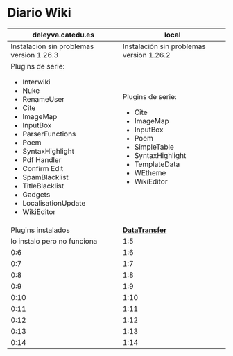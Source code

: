 # Diario Wiki

| deleyva.catedu.es | local |
| -- | -- |
| Instalación sin problemas version 1.26.3| Instalación sin problemas version 1.26.2|
| Plugins de serie: <ul><li>Interwiki</li><li>Nuke</li><li>RenameUser</li><li>Cite</li><li>ImageMap</li><li>InputBox</li><li> ParserFunctions</li><li>Poem</li><li>SyntaxHighlight</li><li>Pdf Handler</li><li>Confirm Edit</li><li>SpamBlacklist</li><li>TitleBlacklist</li><li>Gadgets <li>LocalisationUpdate</li><li>WikiEditor</li></ul>|Plugins de serie: <ul><li>Cite</li><li>ImageMap</li><li>InputBox</li><li>Poem</li><li>SimpleTable<li>SyntaxHighlight</li><li>TemplateData</li><li>WEtheme</li><li>WikiEditor</li></ul>|
|Plugins instalados | **[DataTransfer](https://www.mediawiki.org/wiki/Extension:Data_Transfer)** |
| lo instalo pero no funciona | 1:5 |
| 0:6 | 1:6 |
| 0:7 | 1:7 |
| 0:8 | 1:8 |
| 0:9 | 1:9 |
| 0:10 | 1:10 |
| 0:11 | 1:11 |
| 0:12 | 1:12 |
| 0:13 | 1:13 |
| 0:14 | 1:14 |
